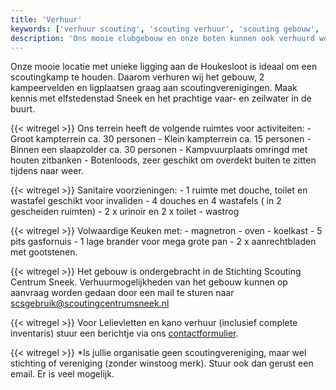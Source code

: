 ```yaml
---
title: 'Verhuur'
keywords: ['verhuur scouting', 'scouting verhuur', 'scouting gebouw', 'scouting clubhuis', 'verhuur scoutinggebouw', 'scoutinghuis huren', 'verhuur clubhuis', 'verhuur scoutslokalen', 'verhuur tibrag', 'verhuur scouting centrum sneek', 'scouting centrum sneek', 'scouting kamp locatie']
description: 'Ons mooie clubgebouw en onze boten kunnen ook verhuurd worden! Zie hier meer informatie.'
---
```


Onze mooie locatie met unieke ligging aan de Houkesloot is ideaal om een scoutingkamp te houden. Daarom verhuren wij het gebouw, 2 kampeervelden en ligplaatsen graag aan scoutingverenigingen.
Maak kennis met elfstedenstad Sneek en het prachtige vaar- en zeilwater in de buurt.  

{{< witregel >}}
Ons terrein heeft de volgende ruimtes voor activiteiten:
\- Groot kampterrein ca. 30 personen
\- Klein kampterrein ca. 15 personen
\- Binnen een slaapzolder ca. 30 personen
\- Kampvuurplaats omringd met houten zitbanken
\- Botenloods, zeer geschikt om overdekt buiten te zitten tijdens naar weer.  

{{< witregel >}}
Sanitaire voorzieningen: 
\- 1 ruimte met douche, toilet en wastafel geschikt voor invaliden
\- 4 douches en 4 wastafels ( in 2 gescheiden ruimten)
\- 2 x urinoir en 2 x toilet
\- wastrog  

{{< witregel >}}
Volwaardige Keuken met:
\- magnetron
\- oven
\- koelkast
\- 5 pits gasfornuis
\- 1 lage brander voor mega grote pan
\- 2 x aanrechtbladen met gootstenen.  

{{< witregel >}}
Het gebouw is ondergebracht in de Stichting Scouting Centrum Sneek. 
Verhuurmogelijkheden van het gebouw kunnen op aanvraag worden gedaan door een mail te sturen naar scsgebruik@scoutingcentrumsneek.nl  

{{< witregel >}}
Voor Lelievletten en kano verhuur (inclusief complete inventaris) stuur een berichtje via ons [contactformulier](https://www.tibrag.nl/contact/).  

{{< witregel >}}
*Is jullie organisatie geen scoutingvereniging, maar wel stichting of vereniging (zonder winstoog merk). Stuur ook dan gerust een email. Er is veel mogelijk.

